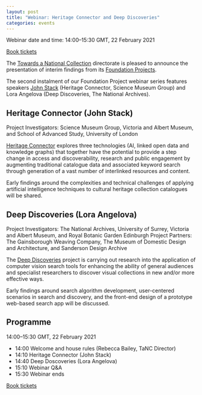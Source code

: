```yaml
---
layout: post
title: "Webinar: Heritage Connector and Deep Discoveries"
categories: events
---
```


Webinar date and time: 14:00–15:30 GMT, 22 February 2021

[Book tickets](https://www.eventbrite.co.uk/e/foundation-projects-heritage-connector-deep-discoveries-tickets-138584262259) 

The [Towards a National Collection](https://www.nationalcollection.org.uk) directorate is pleased to announce the presentation of interim findings from its [Foundation Projects](https://www.nationalcollection.org.uk/projects).

The second instalment of our Foundation Project webinar series features speakers [John Stack](https://st-ck.net) (Heritage Connector, Science Museum Group) and Lora Angelova (Deep Discoveries, The National Archives).

## Heritage Connector (John Stack)

Project Investigators: Science Museum Group, Victoria and Albert Museum, and School of Advanced Study, University of London

[Heritage Connector](https://www.sciencemuseumgroup.org.uk/project/heritage-connector/) explores three technologies (AI, linked open data and knowledge graphs) that together have the potential to provide a step change in access and discoverability, research and public engagement by augmenting traditional catalogue data and associated keyword search through generation of a vast number of interlinked resources and content.

Early findings around the complexities and technical challenges of applying artificial intelligence techniques to cultural heritage collection catalogues will be shared.

## Deep Discoveries (Lora Angelova)

Project Investigators: The National Archives, University of Surrey, Victoria and Albert Museum, and Royal Botanic Garden Edinburgh
Project Partners: The Gainsborough Weaving Company, The Museum of Domestic Design and Architecture, and Sanderson Design Archive

The [Deep Discoveries](https://tanc-ahrc.github.io/DeepDiscoveries/) project is carrying out research into the application of computer vision search tools for enhancing the ability of general audiences and specialist researchers to discover visual collections in new and/or more effective ways.

Early findings around search algorithm development, user-centered scenarios in search and discovery, and the front-end design of a prototype web-based search app will be discussed.

## Programme 

14:00–15:30 GMT, 22 February 2021

- 14:00 Welcome and house rules (Rebecca Bailey, TaNC Director)
- 14:10 Heritage Connector (John Stack)
- 14:40 Deep Doscoveries (Lora Angelova)
- 15:10 Webinar Q&A
- 15:30 Webinar ends

[Book tickets](https://www.eventbrite.co.uk/e/foundation-projects-heritage-connector-deep-discoveries-tickets-138584262259) 
